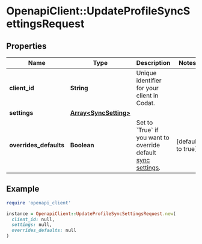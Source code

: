 # OpenapiClient::UpdateProfileSyncSettingsRequest

## Properties

| Name | Type | Description | Notes |
| ---- | ---- | ----------- | ----- |
| **client_id** | **String** | Unique identifier for your client in Codat. |  |
| **settings** | [**Array&lt;SyncSetting&gt;**](SyncSetting.md) |  |  |
| **overrides_defaults** | **Boolean** | Set to &#x60;True&#x60; if you want to override default [sync settings](https://docs.codat.io/knowledge-base/advanced-sync-settings). | [default to true] |

## Example

```ruby
require 'openapi_client'

instance = OpenapiClient::UpdateProfileSyncSettingsRequest.new(
  client_id: null,
  settings: null,
  overrides_defaults: null
)
```

